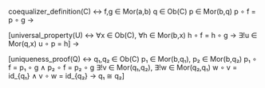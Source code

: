 coequalizer_definition(C) ↔
    f,g ∈ Mor(a,b)
    q ∈ Ob(C)
    p ∈ Mor(b,q)
    p ∘ f = p ∘ g
→

[universal_property(U) ↔
    ∀x ∈ Ob(C), ∀h ∈ Mor(b,x)
    h ∘ f = h ∘ g
    → ∃!u ∈ Mor(q,x)
    u ∘ p = h]
→

[uniqueness_proof(Q) ↔
    q₁,q₂ ∈ Ob(C)
    p₁ ∈ Mor(b,q₁), p₂ ∈ Mor(b,q₂)
    p₁ ∘ f = p₁ ∘ g ∧ p₂ ∘ f = p₂ ∘ g
    ∃!v ∈ Mor(q₁,q₂), ∃!w ∈ Mor(q₂,q₁)
    w ∘ v = id_{q₁} ∧ v ∘ w = id_{q₂}
    → q₁ ≅ q₂]
